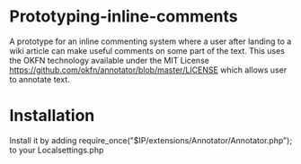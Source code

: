 Prototyping-inline-comments
===========================

A prototype for an inline commenting system where a user after landing to a wiki article can make useful comments on some part of the text.
This uses the OKFN technology available under the MIT License https://github.com/okfn/annotator/blob/master/LICENSE which allows user to annotate text.

Installation
===========================
Install it by adding require_once("$IP/extensions/Annotator/Annotator.php"); to your Localsettings.php

